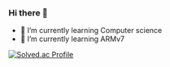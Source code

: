 ### Hi there 👋

- 🌱 I’m currently learning Computer science
- 🌱 I’m currently learning ARMv7



[![Solved.ac Profile](http://mazassumnida.wtf/api/v2/generate_badge?boj=kimminsu38oo)](https://solved.ac/kimminsu38oo/)



<!--
**kimminsu38oo/kimminsu38oo** is a ✨ _special_ ✨ repository because its `README.md` (this file) appears on your GitHub profile.

Here are some ideas to get you started:

- 🔭 I’m currently working on ...

- 👯 I’m looking to collaborate on ...
- 🤔 I’m looking for help with ...
- 💬 Ask me about ...
- 📫 How to reach me: ...
- 😄 Pronouns: ...
- ⚡ Fun fact: ...
-->
